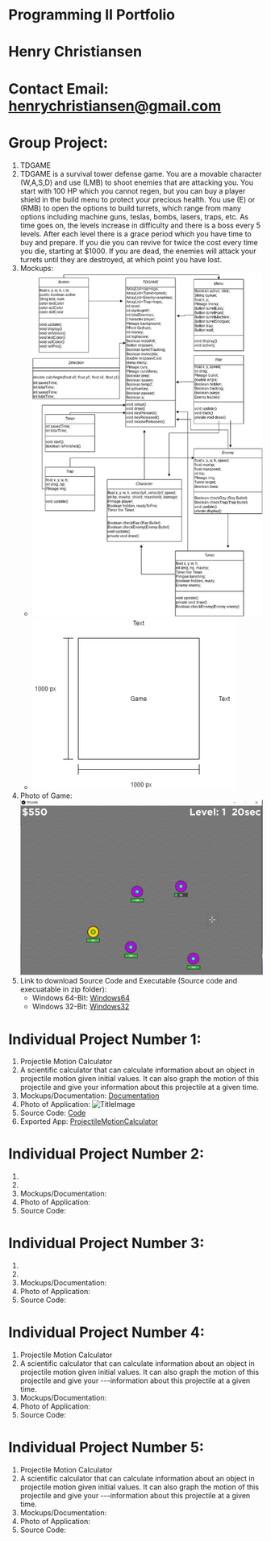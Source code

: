 # Programming II Portfolio
# Henry Christiansen
# Contact Email: <henrychristiansen@gmail.com>

# Group Project:
1. TDGAME
2. TDGAME is a survival tower defense game. You are a movable character (W,A,S,D) and use (LMB) to shoot enemies that are attacking you. You start with 100 HP which you cannot regen, but you can buy a player shield in the build menu to protect your precious health. You use (E) or (RMB) to open the options to build turrets, which range from many options including machine guns, teslas, bombs, lasers, traps, etc. As time goes on, the levels increase in difficulty and there is a boss every 5 levels. After each level there is a grace period which you have time to buy and prepare. If you die you can revive for twice the cost every time you die, starting at $1000. If you are dead, the enemies will attack your turrets until they are destroyed, at which point you have lost.
3. Mockups:
   * ![TDGame_UML_DOC](https://github.com/HenryChristiansen/ProgrammingPortfolio/blob/main/ProjectData/GroupProject/TDGame_UML_DOC.png)
   * ![GUIMockup](https://github.com/HenryChristiansen/ProgrammingPortfolio/blob/main/ProjectData/GroupProject/GUIMockup.png)
5. Photo of Game: 
   ![GamePic](https://github.com/HenryChristiansen/ProgrammingPortfolio/blob/main/ProjectData/GroupProject/GamePic.PNG)
7. Link to download Source Code and Executable (Source code and execuatable in zip folder): 
   * Windows 64-Bit: [Windows64](https://github.com/HenryChristiansen/ProgrammingPortfolio/tree/main/ProjectData/GroupProject/Windows64.zip)
   * Windows 32-Bit: [Windows32](https://github.com/HenryChristiansen/ProgrammingPortfolio/tree/main/ProjectData/GroupProject/Windows32.zip)

# Individual Project Number 1:
1. Projectile Motion Calculator
2. A scientific calculator that can calculate information about an object in projectile motion given initial values. It can also graph the motion of this projectile and give    your information about this projectile at a given time.
3. Mockups/Documentation: [Documentation](https://github.com/HenryChristiansen/ProgrammingPortfolio/tree/main/ProjectData/IndividualOne/Criterion_B_Design.pdf)
4. Photo of Application: ![TitleImage](https://github.com/HenryChristiansen/ProgrammingPortfolio/tree/main/ProjectData/IndividualOne/ImageTitle.png)
5. Source Code: [Code](https://github.com/HenryChristiansen/ProgrammingPortfolio/tree/main/ProjectData/IndividualOne/SourceCode.zip)
6. Exported App: [ProjectileMotionCalculator](https://github.com/HenryChristiansen/ProgrammingPortfolio/tree/main/ProjectData/IndividualOne/ProjectileMotionCalculator.jar)

# Individual Project Number 2:
1. 
2. 
3. Mockups/Documentation: 
4. Photo of Application:
5. Source Code:

# Individual Project Number 3:
1. 
2. 
3. Mockups/Documentation: 
4. Photo of Application:
5. Source Code:

# Individual Project Number 4:
1. Projectile Motion Calculator
2. A scientific calculator that can calculate information about an object in projectile motion given initial values. It can also graph the motion of this projectile and give your ---information about this projectile at a given time.
3. Mockups/Documentation: 
4. Photo of Application:
5. Source Code:

# Individual Project Number 5:
1. Projectile Motion Calculator
2. A scientific calculator that can calculate information about an object in projectile motion given initial values. It can also graph the motion of this projectile and give your ---information about this projectile at a given time.
3. Mockups/Documentation: 
4. Photo of Application:
5. Source Code:

